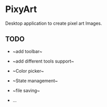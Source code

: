 # PixyArt

Desktop application to create pixel art Images. 


## TODO


-	~add toolbar~

-	~add different tools support~

-	~Color picker~

-	~State management~

-	~file saving~

-	...